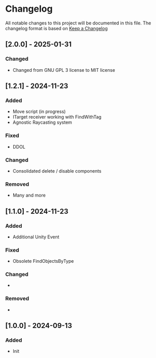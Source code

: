 # Changelog

All notable changes to this project will be documented in this file.
The changelog format is based on [Keep a Changelog](https://keepachangelog.com/en/1.0.0/)

## [2.0.0] - 2025-01-31

### Changed
- Changed from GNU GPL 3 license to MIT license


## [1.2.1] - 2024-11-23

### Added

- Move script (in progress)
- ITarget receiver working with FindWithTag
- Agnostic Raycasting system

### Fixed

- DDOL

### Changed

- Consolidated delete / disable components

### Removed

- Many and more




## [1.1.0] - 2024-11-23


### Added

- Additional Unity Event

### Fixed

- Obsolete FindObjectsByType 

### Changed

-

### Removed

-


## [1.0.0] - 2024-09-13


### Added

- Init
